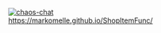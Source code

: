 [![chaos-chat](https://github.com/MarkoMelle/ShopItemFunc/actions/workflows/main.yml/badge.svg)](https://github.com/MarkoMelle/ShopItemFunc/actions/workflows/main.yml)  
https://markomelle.github.io/ShopItemFunc/
